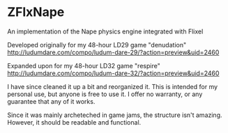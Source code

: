 # ZFlxNape
An implementation of the Nape physics engine integrated with Flixel

Developed originally for my 48-hour LD29 game "denudation"
http://ludumdare.com/compo/ludum-dare-29/?action=preview&uid=2460

Expanded upon for my 48-hour LD32 game "respire"
http://ludumdare.com/compo/ludum-dare-32/?action=preview&uid=2460

I have since cleaned it up a bit and reorganized it.
This is intended for my personal use, but anyone is free to use it.
I offer no warranty, or any guarantee that any of it works.

Since it was mainly archeteched in game jams, the structure isn't amazing.
However, it should be readable and functional.
